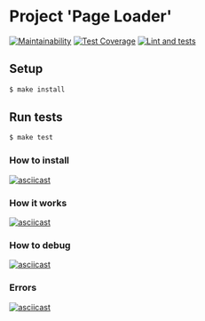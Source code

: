 # Project 'Page Loader'
[![Maintainability](https://api.codeclimate.com/v1/badges/e2f767a115f862aba2dd/maintainability)](https://codeclimate.com/github/AntonLettuce/backend-project-lvl3/maintainability)
[![Test Coverage](https://api.codeclimate.com/v1/badges/e2f767a115f862aba2dd/test_coverage)](https://codeclimate.com/github/AntonLettuce/backend-project-lvl3/test_coverage)
[![Lint and tests](https://github.com/AntonLettuce/backend-project-lvl3/workflows/Lint%20and%20Tests/badge.svg)](https://github.com//AntonLettuce/backend-project-lvl3/actions)

## Setup
```sh
$ make install
```

## Run tests
```sh
$ make test
```

### How to install
[![asciicast](https://asciinema.org/a/9NnhXTEibabnnqX7rAKFhhVz5.svg)](https://asciinema.org/a/9NnhXTEibabnnqX7rAKFhhVz5)
### How it works
[![asciicast](https://asciinema.org/a/FXrEiHIXkaNmHex1rA5AgvWK1.svg)](https://asciinema.org/a/FXrEiHIXkaNmHex1rA5AgvWK1)
### How to debug
[![asciicast](https://asciinema.org/a/nQ17FMIYidLsxBZHf2jn0ak6J.svg)](https://asciinema.org/a/nQ17FMIYidLsxBZHf2jn0ak6J)
### Errors
[![asciicast](https://asciinema.org/a/4Jal4M4LqoJ2XP8guDiUFD7R1.svg)](https://asciinema.org/a/4Jal4M4LqoJ2XP8guDiUFD7R1)